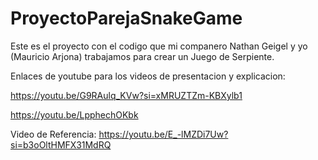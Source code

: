 # ProyectoParejaSnakeGame
Este es el proyecto con el codigo que mi companero Nathan Geigel y yo (Mauricio Arjona) trabajamos para crear un Juego de Serpiente.

Enlaces de youtube para los videos de presentacion y explicacion:

https://youtu.be/G9RAulq_KVw?si=xMRUZTZm-KBXylb1

https://youtu.be/LpphechOKbk

Video de Referencia:
https://youtu.be/E_-lMZDi7Uw?si=b3oOltHMFX31MdRQ
